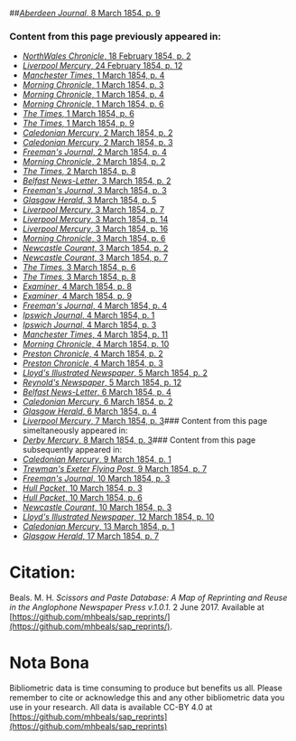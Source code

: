 ##[*Aberdeen Journal*, 8 March 1854, p. 9](https://mhbeals.github.io/sap_html/Aberdeen-Journal/Aberdeen-Journal-8-March-1854-p-9)

### Content from this page previously appeared in:
+ [*NorthWales Chronicle*, 18 February 1854, p. 2](https://mhbeals.github.io/sap_html/NorthWales-Chronicle/NorthWales-Chronicle-18-February-1854-p-2)
+ [*Liverpool Mercury*, 24 February 1854, p. 12](https://mhbeals.github.io/sap_html/Liverpool-Mercury/Liverpool-Mercury-24-February-1854-p-12)
+ [*Manchester Times*, 1 March 1854, p. 4](https://mhbeals.github.io/sap_html/Manchester-Times/Manchester-Times-1-March-1854-p-4)
+ [*Morning Chronicle*, 1 March 1854, p. 3](https://mhbeals.github.io/sap_html/Morning-Chronicle/Morning-Chronicle-1-March-1854-p-3)
+ [*Morning Chronicle*, 1 March 1854, p. 4](https://mhbeals.github.io/sap_html/Morning-Chronicle/Morning-Chronicle-1-March-1854-p-4)
+ [*Morning Chronicle*, 1 March 1854, p. 6](https://mhbeals.github.io/sap_html/Morning-Chronicle/Morning-Chronicle-1-March-1854-p-6)
+ [*The Times*, 1 March 1854, p. 6](https://mhbeals.github.io/sap_html/The-Times/The-Times-1-March-1854-p-6)
+ [*The Times*, 1 March 1854, p. 9](https://mhbeals.github.io/sap_html/The-Times/The-Times-1-March-1854-p-9)
+ [*Caledonian Mercury*, 2 March 1854, p. 2](https://mhbeals.github.io/sap_html/Caledonian-Mercury/Caledonian-Mercury-2-March-1854-p-2)
+ [*Caledonian Mercury*, 2 March 1854, p. 3](https://mhbeals.github.io/sap_html/Caledonian-Mercury/Caledonian-Mercury-2-March-1854-p-3)
+ [*Freeman's Journal*, 2 March 1854, p. 4](https://mhbeals.github.io/sap_html/Freeman's-Journal/Freeman's-Journal-2-March-1854-p-4)
+ [*Morning Chronicle*, 2 March 1854, p. 2](https://mhbeals.github.io/sap_html/Morning-Chronicle/Morning-Chronicle-2-March-1854-p-2)
+ [*The Times*, 2 March 1854, p. 8](https://mhbeals.github.io/sap_html/The-Times/The-Times-2-March-1854-p-8)
+ [*Belfast News-Letter*, 3 March 1854, p. 2](https://mhbeals.github.io/sap_html/Belfast-News-Letter/Belfast-News-Letter-3-March-1854-p-2)
+ [*Freeman's Journal*, 3 March 1854, p. 3](https://mhbeals.github.io/sap_html/Freeman's-Journal/Freeman's-Journal-3-March-1854-p-3)
+ [*Glasgow Herald*, 3 March 1854, p. 5](https://mhbeals.github.io/sap_html/Glasgow-Herald/Glasgow-Herald-3-March-1854-p-5)
+ [*Liverpool Mercury*, 3 March 1854, p. 7](https://mhbeals.github.io/sap_html/Liverpool-Mercury/Liverpool-Mercury-3-March-1854-p-7)
+ [*Liverpool Mercury*, 3 March 1854, p. 14](https://mhbeals.github.io/sap_html/Liverpool-Mercury/Liverpool-Mercury-3-March-1854-p-14)
+ [*Liverpool Mercury*, 3 March 1854, p. 16](https://mhbeals.github.io/sap_html/Liverpool-Mercury/Liverpool-Mercury-3-March-1854-p-16)
+ [*Morning Chronicle*, 3 March 1854, p. 6](https://mhbeals.github.io/sap_html/Morning-Chronicle/Morning-Chronicle-3-March-1854-p-6)
+ [*Newcastle Courant*, 3 March 1854, p. 2](https://mhbeals.github.io/sap_html/Newcastle-Courant/Newcastle-Courant-3-March-1854-p-2)
+ [*Newcastle Courant*, 3 March 1854, p. 7](https://mhbeals.github.io/sap_html/Newcastle-Courant/Newcastle-Courant-3-March-1854-p-7)
+ [*The Times*, 3 March 1854, p. 6](https://mhbeals.github.io/sap_html/The-Times/The-Times-3-March-1854-p-6)
+ [*The Times*, 3 March 1854, p. 8](https://mhbeals.github.io/sap_html/The-Times/The-Times-3-March-1854-p-8)
+ [*Examiner*, 4 March 1854, p. 8](https://mhbeals.github.io/sap_html/Examiner/Examiner-4-March-1854-p-8)
+ [*Examiner*, 4 March 1854, p. 9](https://mhbeals.github.io/sap_html/Examiner/Examiner-4-March-1854-p-9)
+ [*Freeman's Journal*, 4 March 1854, p. 4](https://mhbeals.github.io/sap_html/Freeman's-Journal/Freeman's-Journal-4-March-1854-p-4)
+ [*Ipswich Journal*, 4 March 1854, p. 1](https://mhbeals.github.io/sap_html/Ipswich-Journal/Ipswich-Journal-4-March-1854-p-1)
+ [*Ipswich Journal*, 4 March 1854, p. 3](https://mhbeals.github.io/sap_html/Ipswich-Journal/Ipswich-Journal-4-March-1854-p-3)
+ [*Manchester Times*, 4 March 1854, p. 11](https://mhbeals.github.io/sap_html/Manchester-Times/Manchester-Times-4-March-1854-p-11)
+ [*Morning Chronicle*, 4 March 1854, p. 10](https://mhbeals.github.io/sap_html/Morning-Chronicle/Morning-Chronicle-4-March-1854-p-10)
+ [*Preston Chronicle*, 4 March 1854, p. 2](https://mhbeals.github.io/sap_html/Preston-Chronicle/Preston-Chronicle-4-March-1854-p-2)
+ [*Preston Chronicle*, 4 March 1854, p. 3](https://mhbeals.github.io/sap_html/Preston-Chronicle/Preston-Chronicle-4-March-1854-p-3)
+ [*Lloyd's Illustrated Newspaper*, 5 March 1854, p. 2](https://mhbeals.github.io/sap_html/Lloyd's-Illustrated-Newspaper/Lloyd's-Illustrated-Newspaper-5-March-1854-p-2)
+ [*Reynold's Newspaper*, 5 March 1854, p. 12](https://mhbeals.github.io/sap_html/Reynold's-Newspaper/Reynold's-Newspaper-5-March-1854-p-12)
+ [*Belfast News-Letter*, 6 March 1854, p. 4](https://mhbeals.github.io/sap_html/Belfast-News-Letter/Belfast-News-Letter-6-March-1854-p-4)
+ [*Caledonian Mercury*, 6 March 1854, p. 2](https://mhbeals.github.io/sap_html/Caledonian-Mercury/Caledonian-Mercury-6-March-1854-p-2)
+ [*Glasgow Herald*, 6 March 1854, p. 4](https://mhbeals.github.io/sap_html/Glasgow-Herald/Glasgow-Herald-6-March-1854-p-4)
+ [*Liverpool Mercury*, 7 March 1854, p. 3](https://mhbeals.github.io/sap_html/Liverpool-Mercury/Liverpool-Mercury-7-March-1854-p-3)### Content from this page simeltaneously appeared in:
+ [*Derby Mercury*, 8 March 1854, p. 3](https://mhbeals.github.io/sap_html/Derby-Mercury/Derby-Mercury-8-March-1854-p-3)### Content from this page subsequently appeared in:
+ [*Caledonian Mercury*, 9 March 1854, p. 1](https://mhbeals.github.io/sap_html/Caledonian-Mercury/Caledonian-Mercury-9-March-1854-p-1)
+ [*Trewman's Exeter Flying Post*, 9 March 1854, p. 7](https://mhbeals.github.io/sap_html/Trewman's-Exeter-Flying-Post/Trewman's-Exeter-Flying-Post-9-March-1854-p-7)
+ [*Freeman's Journal*, 10 March 1854, p. 3](https://mhbeals.github.io/sap_html/Freeman's-Journal/Freeman's-Journal-10-March-1854-p-3)
+ [*Hull Packet*, 10 March 1854, p. 3](https://mhbeals.github.io/sap_html/Hull-Packet/Hull-Packet-10-March-1854-p-3)
+ [*Hull Packet*, 10 March 1854, p. 6](https://mhbeals.github.io/sap_html/Hull-Packet/Hull-Packet-10-March-1854-p-6)
+ [*Newcastle Courant*, 10 March 1854, p. 3](https://mhbeals.github.io/sap_html/Newcastle-Courant/Newcastle-Courant-10-March-1854-p-3)
+ [*Lloyd's Illustrated Newspaper*, 12 March 1854, p. 10](https://mhbeals.github.io/sap_html/Lloyd's-Illustrated-Newspaper/Lloyd's-Illustrated-Newspaper-12-March-1854-p-10)
+ [*Caledonian Mercury*, 13 March 1854, p. 1](https://mhbeals.github.io/sap_html/Caledonian-Mercury/Caledonian-Mercury-13-March-1854-p-1)
+ [*Glasgow Herald*, 17 March 1854, p. 7](https://mhbeals.github.io/sap_html/Glasgow-Herald/Glasgow-Herald-17-March-1854-p-7)
                    
# Citation: 

Beals. M. H. *Scissors and Paste Database: A Map of Reprinting and Reuse in the Anglophone Newspaper Press v.1.0.1.* 2 June 2017. Available at [https://github.com/mhbeals/sap_reprints/](https://github.com/mhbeals/sap_reprints/). 
                    
# Nota Bona

Bibliometric data is time consuming to produce but benefits us all. Please remember to cite or acknowledge this and any other bibliometric data you use in your research. All data is available CC-BY 4.0 at [https://github.com/mhbeals/sap_reprints](https://github.com/mhbeals/sap_reprints)